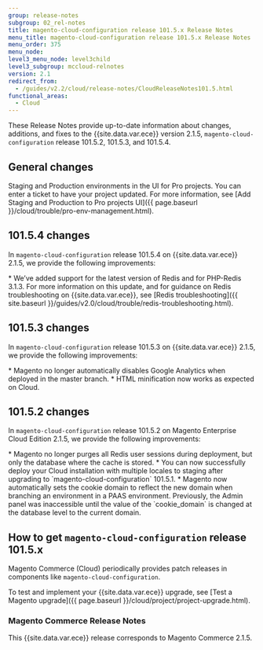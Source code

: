 ```yaml
---
group: release-notes
subgroup: 02_rel-notes
title: magento-cloud-configuration release 101.5.x Release Notes
menu_title: magento-cloud-configuration release 101.5.x Release Notes
menu_order: 375
menu_node:
level3_menu_node: level3child
level3_subgroup: mccloud-relnotes
version: 2.1
redirect_from:
  - /guides/v2.2/cloud/release-notes/CloudReleaseNotes101.5.html
functional_areas:
  - Cloud
---
```


These Release Notes provide up-to-date information about changes, additions, and fixes to the {{site.data.var.ece}} version 2.1.5, `magento-cloud-configuration` release 101.5.2, 101.5.3, and 101.5.4.

## General changes

Staging and Production environments in the UI for Pro projects. You can enter a ticket to have your project updated. For more information, see [Add Staging and Production to Pro projects UI]({{ page.baseurl }}/cloud/trouble/pro-env-management.html).

## 101.5.4 changes

In `magento-cloud-configuration` release 101.5.4 on {{site.data.var.ece}} 2.1.5, we provide the following improvements:

<!--- MAGECLOUD-1005 -->* We’ve added support for the latest version of Redis and for PHP-Redis 3.1.3. For more information on this update, and for guidance on Redis troubleshooting on {{site.data.var.ece}}, see [Redis troubleshooting]({{ site.baseurl }}/guides/v2.0/cloud/trouble/redis-troubleshooting.html).

## 101.5.3 changes

In `magento-cloud-configuration` release 101.5.3 on {{site.data.var.ece}} 2.1.5, we provide the following improvements:


<!--- MAGECLOUD-870 -->* Magento no longer automatically disables Google Analytics when deployed in the master branch.

<!--- MAGECLOUD-860 -->* HTML minification now works as expected on Cloud.

## 101.5.2 changes

In `magento-cloud-configuration` release 101.5.2 on Magento Enterprise Cloud Edition 2.1.5, we provide the following improvements:


<!--- MAGECLOUD-792 -->* Magento no longer purges all Redis user sessions during deployment, but only the database where the cache is stored.

<!--- MAGECLOUD-771 -->* You can now successfully deploy your Cloud installation with multiple locales to staging after upgrading to `magento-cloud-configuration` 101.5.1.

<!--- MAGECLOUD-587 -->* Magento now automatically sets the cookie domain to reflect the new domain when branching an environment in a PAAS environment. Previously, the Admin panel was inaccessible until the value of the `cookie_domain` is changed at the database level to the current domain.

## How to get `magento-cloud-configuration` release 101.5.x

Magento  Commerce (Cloud) periodically provides patch releases in components like `magento-cloud-configuration`.

To test and implement your {{site.data.var.ece}} upgrade, see [Test a Magento upgrade]({{ page.baseurl }}/cloud/project/project-upgrade.html).

### Magento Commerce Release Notes

This {{site.data.var.ece}} release corresponds to Magento Commerce 2.1.5.
